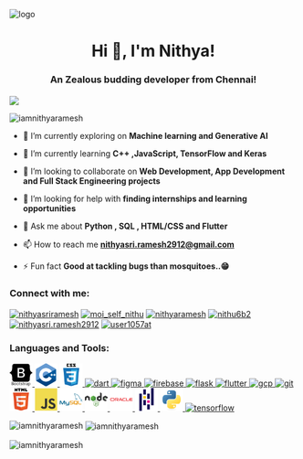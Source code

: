 ![logo](https://github.com/iamnithyaramesh/iamnithyaramesh/blob/main/R%20Nithyasri.png)
<h1 align="center">Hi 👋, I'm Nithya!</h1>
<h3 align="center">An Zealous budding developer from Chennai!</h3>

<img align='center' width='350' src='https://cdn.dribbble.com/users/17707/screenshots/2413754/rrr.gif'>

<p align="left"> <img src="https://komarev.com/ghpvc/?username=iamnithyaramesh&label=Profile%20views&color=0e75b6&style=flat" alt="iamnithyaramesh" /> </p>

- 🔭 I’m currently exploring on **Machine learning and Generative AI**

- 🌱 I’m currently learning **C++ ,JavaScript, TensorFlow and Keras**

- 👯 I’m looking to collaborate on **Web Development, App Development and Full Stack Engineering projects**

- 🤝 I’m looking for help with **finding internships and learning opportunities**

- 💬 Ask me about **Python , SQL , HTML/CSS and Flutter**

- 📫 How to reach me **nithyasri.ramesh2912@gmail.com**

- ⚡ Fun fact **Good at tackling bugs than mosquitoes..😁**

<h3 align="left">Connect with me:</h3>
<p align="left">
<a href="https://linkedin.com/in/nithyasriramesh" target="blank"><img align="center" src="https://raw.githubusercontent.com/rahuldkjain/github-profile-readme-generator/master/src/images/icons/Social/linked-in-alt.svg" alt="nithyasriramesh" height="30" width="40" /></a>
<a href="https://instagram.com/moi_self_nithu" target="blank"><img align="center" src="https://raw.githubusercontent.com/rahuldkjain/github-profile-readme-generator/master/src/images/icons/Social/instagram.svg" alt="moi_self_nithu" height="30" width="40" /></a>
<a href="https://www.codechef.com/users/nithyaramesh" target="blank"><img align="center" src="https://cdn.jsdelivr.net/npm/simple-icons@3.1.0/icons/codechef.svg" alt="nithyaramesh" height="30" width="40" /></a>
<a href="https://www.hackerrank.com/nithu6b2" target="blank"><img align="center" src="https://raw.githubusercontent.com/rahuldkjain/github-profile-readme-generator/master/src/images/icons/Social/hackerrank.svg" alt="nithu6b2" height="30" width="40" /></a>
<a href="https://codeforces.com/profile/nithyasri.ramesh2912" target="blank"><img align="center" src="https://raw.githubusercontent.com/rahuldkjain/github-profile-readme-generator/master/src/images/icons/Social/codeforces.svg" alt="nithyasri.ramesh2912" height="30" width="40" /></a>
<a href="https://www.leetcode.com/user1057at" target="blank"><img align="center" src="https://raw.githubusercontent.com/rahuldkjain/github-profile-readme-generator/master/src/images/icons/Social/leet-code.svg" alt="user1057at" height="30" width="40" /></a>
</p>

<h3 align="left">Languages and Tools:</h3>
<p align="left"> <a href="https://getbootstrap.com" target="_blank" rel="noreferrer"> <img src="https://raw.githubusercontent.com/devicons/devicon/master/icons/bootstrap/bootstrap-plain-wordmark.svg" alt="bootstrap" width="40" height="40"/> </a> <a href="https://www.w3schools.com/cpp/" target="_blank" rel="noreferrer"> <img src="https://raw.githubusercontent.com/devicons/devicon/master/icons/cplusplus/cplusplus-original.svg" alt="cplusplus" width="40" height="40"/> </a> <a href="https://www.w3schools.com/css/" target="_blank" rel="noreferrer"> <img src="https://raw.githubusercontent.com/devicons/devicon/master/icons/css3/css3-original-wordmark.svg" alt="css3" width="40" height="40"/> </a> <a href="https://dart.dev" target="_blank" rel="noreferrer"> <img src="https://www.vectorlogo.zone/logos/dartlang/dartlang-icon.svg" alt="dart" width="40" height="40"/> </a> <a href="https://www.figma.com/" target="_blank" rel="noreferrer"> <img src="https://www.vectorlogo.zone/logos/figma/figma-icon.svg" alt="figma" width="40" height="40"/> </a> <a href="https://firebase.google.com/" target="_blank" rel="noreferrer"> <img src="https://www.vectorlogo.zone/logos/firebase/firebase-icon.svg" alt="firebase" width="40" height="40"/> </a> <a href="https://flask.palletsprojects.com/" target="_blank" rel="noreferrer"> <img src="https://www.vectorlogo.zone/logos/pocoo_flask/pocoo_flask-icon.svg" alt="flask" width="40" height="40"/> </a> <a href="https://flutter.dev" target="_blank" rel="noreferrer"> <img src="https://www.vectorlogo.zone/logos/flutterio/flutterio-icon.svg" alt="flutter" width="40" height="40"/> </a> <a href="https://cloud.google.com" target="_blank" rel="noreferrer"> <img src="https://www.vectorlogo.zone/logos/google_cloud/google_cloud-icon.svg" alt="gcp" width="40" height="40"/> </a> <a href="https://git-scm.com/" target="_blank" rel="noreferrer"> <img src="https://www.vectorlogo.zone/logos/git-scm/git-scm-icon.svg" alt="git" width="40" height="40"/> </a> <a href="https://www.w3.org/html/" target="_blank" rel="noreferrer"> <img src="https://raw.githubusercontent.com/devicons/devicon/master/icons/html5/html5-original-wordmark.svg" alt="html5" width="40" height="40"/> </a> <a href="https://developer.mozilla.org/en-US/docs/Web/JavaScript" target="_blank" rel="noreferrer"> <img src="https://raw.githubusercontent.com/devicons/devicon/master/icons/javascript/javascript-original.svg" alt="javascript" width="40" height="40"/> </a> <a href="https://www.mysql.com/" target="_blank" rel="noreferrer"> <img src="https://raw.githubusercontent.com/devicons/devicon/master/icons/mysql/mysql-original-wordmark.svg" alt="mysql" width="40" height="40"/> </a> <a href="https://nodejs.org" target="_blank" rel="noreferrer"> <img src="https://raw.githubusercontent.com/devicons/devicon/master/icons/nodejs/nodejs-original-wordmark.svg" alt="nodejs" width="40" height="40"/> </a> <a href="https://www.oracle.com/" target="_blank" rel="noreferrer"> <img src="https://raw.githubusercontent.com/devicons/devicon/master/icons/oracle/oracle-original.svg" alt="oracle" width="40" height="40"/> </a> <a href="https://pandas.pydata.org/" target="_blank" rel="noreferrer"> <img src="https://raw.githubusercontent.com/devicons/devicon/2ae2a900d2f041da66e950e4d48052658d850630/icons/pandas/pandas-original.svg" alt="pandas" width="40" height="40"/> </a> <a href="https://www.python.org" target="_blank" rel="noreferrer"> <img src="https://raw.githubusercontent.com/devicons/devicon/master/icons/python/python-original.svg" alt="python" width="40" height="40"/> </a> <a href="https://www.tensorflow.org" target="_blank" rel="noreferrer"> <img src="https://www.vectorlogo.zone/logos/tensorflow/tensorflow-icon.svg" alt="tensorflow" width="40" height="40"/> </a> </p>

<p><img align="left" src="https://github-readme-stats.vercel.app/api/top-langs?username=iamnithyaramesh&show_icons=true&locale=en&layout=compact" alt="iamnithyaramesh" /></p>

<p>&nbsp;<img align="center" src="https://github-readme-stats.vercel.app/api?username=iamnithyaramesh&show_icons=true&locale=en" alt="iamnithyaramesh" /></p>

<p><img align="center" src="https://github-readme-streak-stats.herokuapp.com/?user=iamnithyaramesh&" alt="iamnithyaramesh" /></p>

